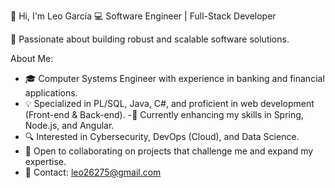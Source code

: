 👋 Hi, I'm Leo García
💻 Software Engineer | Full-Stack Developer

🚀 Passionate about building robust and scalable software solutions.

About Me:
- 🎓 Computer Systems Engineer with experience in banking and financial applications.
- 💡 Specialized in PL/SQL, Java, C#, and proficient in web development (Front-end & Back-end).
-🌱 Currently enhancing my skills in Spring, Node.js, and Angular.
- 🔍 Interested in Cybersecurity, DevOps (Cloud), and Data Science.
- 🤝 Open to collaborating on projects that challenge me and expand my expertise.
- 📩 Contact: leo26275@gmail.com

<!---
leo26275/leo26275 is a ✨ special ✨ repository because its `README.md` (this file) appears on your GitHub profile.
You can click the Preview link to take a look at your changes.
--->
